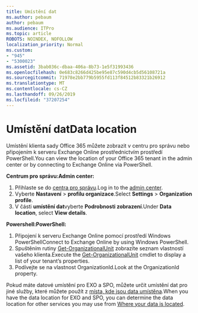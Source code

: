 ```yaml
---
title: Umístění dat
ms.author: pebaum
author: pebaum
ms.audience: ITPro
ms.topic: article
ROBOTS: NOINDEX, NOFOLLOW
localization_priority: Normal
ms.custom:
- "945"
- "5300023"
ms.assetid: 3bab036c-dbaa-406a-8b73-1e5f31993436
ms.openlocfilehash: 0e683c8266d425be95e87c590d4cb5d56108721a
ms.sourcegitcommit: 71978e2bb779b5955fd113f84512b83321b26912
ms.translationtype: MT
ms.contentlocale: cs-CZ
ms.lasthandoff: 09/26/2019
ms.locfileid: "37207254"
---
```

# <a name="data-location"></a><span data-ttu-id="20925-102">Umístění dat</span><span class="sxs-lookup"><span data-stu-id="20925-102">Data location</span></span>

<span data-ttu-id="20925-103">Umístění klienta sady Office 365 můžete zobrazit v centru pro správu nebo připojením k serveru Exchange Online prostřednictvím prostředí PowerShell.</span><span class="sxs-lookup"><span data-stu-id="20925-103">You can view the location of your Office 365 tenant in the admin center or by connecting to Exchange Online via PowerShell.</span></span>


<span data-ttu-id="20925-104">**Centrum pro správu:**</span><span class="sxs-lookup"><span data-stu-id="20925-104">**Admin center:**</span></span>
1. <span data-ttu-id="20925-105">Přihlaste se do [centra pro správu](https://admin.microsoft.com/Adminportal/Home).</span><span class="sxs-lookup"><span data-stu-id="20925-105">Log in to the [admin center](https://admin.microsoft.com/Adminportal/Home).</span></span>
2. <span data-ttu-id="20925-106">Vyberte **Nastavení** > **profilu organizace**.</span><span class="sxs-lookup"><span data-stu-id="20925-106">Select **Settings** > **Organization profile**.</span></span>
3. <span data-ttu-id="20925-107">V části **umístění dat**vyberte **Podrobnosti zobrazení**.</span><span class="sxs-lookup"><span data-stu-id="20925-107">Under **Data location**, select **View details**.</span></span>


<span data-ttu-id="20925-108">**Powershell:**</span><span class="sxs-lookup"><span data-stu-id="20925-108">**PowerShell:**</span></span>
1. <span data-ttu-id="20925-109">Připojení k serveru Exchange Online pomocí prostředí Windows PowerShell</span><span class="sxs-lookup"><span data-stu-id="20925-109">Connect to Exchange Online by using Windows PowerShell.</span></span>
2. <span data-ttu-id="20925-110">Spuštěním rutiny [Get-OrganizationalUnit](https://docs.microsoft.com/en-us/powershell/module/exchange/active-directory/get-organizationalunit) zobrazíte seznam vlastností vašeho klienta.</span><span class="sxs-lookup"><span data-stu-id="20925-110">Execute the [Get-OrganizationalUnit](https://docs.microsoft.com/en-us/powershell/module/exchange/active-directory/get-organizationalunit) cmdlet to display a list of your tenant’s properties.</span></span> 
3. <span data-ttu-id="20925-111">Podívejte se na vlastnost OrganizationId.</span><span class="sxs-lookup"><span data-stu-id="20925-111">Look at the OrganizationId property.</span></span>

<span data-ttu-id="20925-112">Pokud máte datové umístění pro EXO a SPO, můžete určit umístění dat pro jiné služby, které můžete použít z [místa, kde jsou data umístěna](https://products.office.com/where-is-your-data-located).</span><span class="sxs-lookup"><span data-stu-id="20925-112">When you have the data location for EXO and SPO, you can determine the data location for other services you may use from [Where your data is located](https://products.office.com/where-is-your-data-located).</span></span>